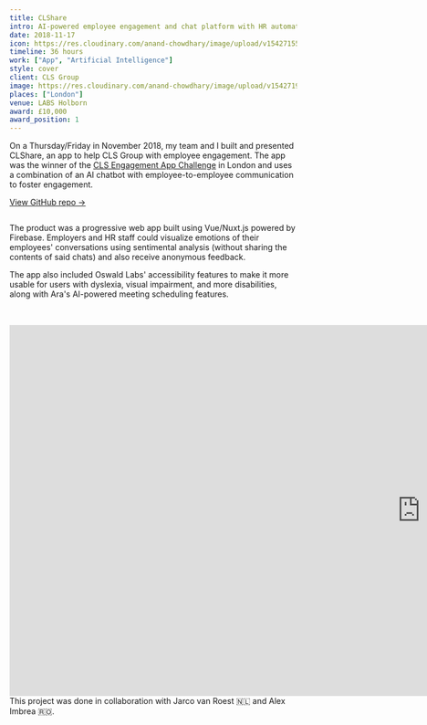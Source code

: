 ```yaml
---
title: CLShare
intro: AI-powered employee engagement and chat platform with HR automation and analytics for CLS Group
date: 2018-11-17
icon: https://res.cloudinary.com/anand-chowdhary/image/upload/v1542715500/projects/clshare/icon.png
timeline: 36 hours
work: ["App", "Artificial Intelligence"]
style: cover
client: CLS Group
image: https://res.cloudinary.com/anand-chowdhary/image/upload/v1542719589/projects/clshare/cover.png
places: ["London"]
venue: LABS Holborn
award: £10,000
award_position: 1
---
```


On a Thursday/Friday in November 2018, my team and I built and presented CLShare, an app to help CLS Group with employee engagement. The app was the winner of the [CLS Engagement App Challenge](https://clsinnovation.bemyapp.com/) in London and uses a combination of an AI chatbot with employee-to-employee communication to foster engagement.

[View GitHub repo &rarr;](https://github.com/AnandChowdhary/cls-innovation)

<div class="three-images">
	<div><img alt="" src="https://res.cloudinary.com/anand-chowdhary/image/upload/v1542718649/projects/clshare/1.png"></div>
	<div><img alt="" src="https://res.cloudinary.com/anand-chowdhary/image/upload/v1542718649/projects/clshare/2.png"></div>
	<div><img alt="" src="https://res.cloudinary.com/anand-chowdhary/image/upload/v1542718649/projects/clshare/3.png"></div>
</div>

The product was a progressive web app built using Vue/Nuxt.js powered by Firebase. Employers and HR staff could visualize emotions of their employees' conversations using sentimental analysis (without sharing the contents of said chats) and also receive anonymous feedback.

The app also included Oswald Labs' accessibility features to make it more usable for users with dyslexia, visual impairment, and more disabilities, along with Ara's AI-powered meeting scheduling features.

<div class="three-images" style="padding-top: 2rem">
	<div><img alt="" src="https://res.cloudinary.com/anand-chowdhary/image/upload/v1542718649/projects/clshare/4.png"></div>
	<div><img alt="" src="https://res.cloudinary.com/anand-chowdhary/image/upload/v1542718649/projects/clshare/5.png"></div>
	<div><img alt="" src="https://res.cloudinary.com/anand-chowdhary/image/upload/v1542718649/projects/clshare/6.png"></div>
</div>

<div class="two-images">
	<div><img alt="" src="https://res.cloudinary.com/anand-chowdhary/image/upload/v1542719199/projects/clshare/IMG_1169.jpg"></div>
	<div><img alt="" src="https://res.cloudinary.com/anand-chowdhary/image/upload/v1542719195/projects/clshare/IMG_1195.jpg"></div>
</div>

<iframe src="https://docs.google.com/presentation/d/e/2PACX-1vR9P4UnwfCiXlVVZRZSDyHX0c4mLeTx7d26iSD8yJ0BQmZU0Z4yPUKQPr5M6PcmEAKAY350yWEaC-w6/embed?start=false&loop=true&delayms=3000" frameborder="0" width="1440" height="650" allowfullscreen="true" mozallowfullscreen="true" webkitallowfullscreen="true"></iframe>

<footer>This project was done in collaboration with Jarco van Roest 🇳🇱 and Alex Imbrea 🇷🇴.</footer>